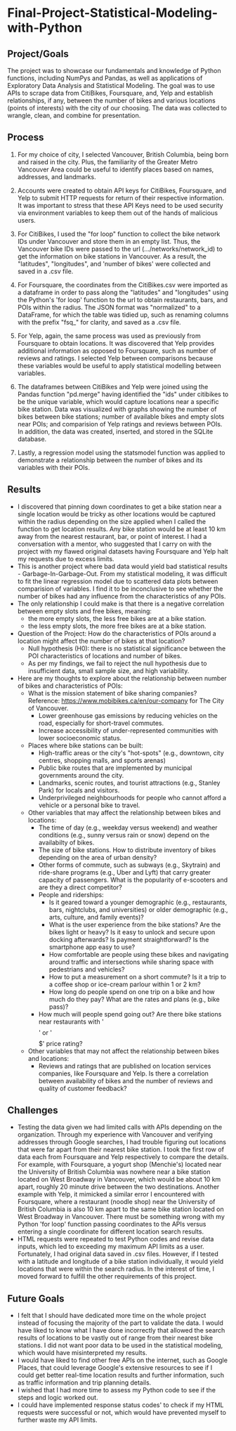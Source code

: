 # Final-Project-Statistical-Modeling-with-Python

## Project/Goals
The project was to showcase our fundamentals and knowledge of Python functions, including NumPys and Pandas, as well as applications of Exploratory Data Analysis and Statistical Modeling. The goal was to use APIs to scrape data from CitiBikes, Foursquare, and, Yelp and establish relationships, if any, between the number of bikes and various locations (points of interests) with the city of our choosing.  The data was collected to wrangle, clean, and combine for presentation.

## Process
1. For my choice of city, I selected Vancouver, British Columbia, being born and raised in the city.  Plus, the familiarity of the Greater Metro Vancouver Area could be useful to identify places based on names, addresses, and landmarks.
   
2. Accounts were created to obtain API keys for CitiBikes, Foursquare, and Yelp to submit HTTP requests for return of their respective information.  It was important to stress that these API Keys need to be used security via environment variables to keep them out of the hands of malicious users.

3. For CitiBikes, I used the "for loop" function to collect the bike network IDs under Vancouver and store them in an empty list.  Thus, the Vancouver bike IDs were passed to the url (.../networks/network_id) to get the information on bike stations in Vancouver.  As a result, the "latitudes", "longitudes", and 'number of bikes' were collected and saved in a .csv file.

4. For Foursquare, the coordinates from the CitiBikes.csv were imported as a dataframe in order to pass along the "latitudes" and "longitudes" using the Python's 'for loop' function to the url to obtain restaurants, bars, and POIs within the radius.  The JSON format was "normalized" to a DataFrame, for which the table was tidied up, such as renaming columns with the prefix "fsq_" for clarity, and saved as a .csv file.

5. For Yelp, again, the same process was used as previously from Foursquare to obtain locations.  It was discovered that Yelp provides additional information as opposed to Foursquare, such as number of reviews and ratings.  I selected Yelp between comparisons because these variables would be useful to apply statistical modelling between variables.

6. The dataframes between CitiBikes and Yelp were joined using the Pandas function "pd.merge" having identified the "ids" under citibikes to be the unique variable, which would capture locations near a specific bike station.  Data was visualized with graphs showing the number of bikes between bike stations; number of available bikes and empty slots near POIs; and comparision of Yelp ratings and reviews between POIs.  In addition, the data was created, inserted, and stored in the SQLite database.

7. Lastly, a regression model using the statsmodel function was applied to demonstrate a relationship between the number of bikes and its variables with their POIs.

## Results
- I discovered that pinning down coordinates to get a bike station near a single location would be tricky as other locations would be captured within the radius depending on the size applied when I called the function to get location results.  Any bike station would be at least 10 km away from the nearest restaurant, bar, or point of interest.  I had a conversation with a mentor, who suggested that I carry on with the project with my flawed original datasets having Foursquare and Yelp halt my requests due to excess limits.
- This is another project where bad data would yield bad statistical results - Garbage-In-Garbage-Out.  From my statistical modeling, it was difficult to fit the linear regression model due to scattered data plots between comparision of variables.  I find it to be inconclusive to see whether the number of bikes had any influence from the characteristics of any POIs.
- The only relationship I could make is that there is a negative correlation between empty slots and free bikes, meaning:
  - the more empty slots, the less free bikes are at a bike station.
  - the less empty slots, the more free bikes are at a bike station.
- Question of the Project: How do the characteristics of POIs around a location might affect the number of bikes at that location?
  - Null hypothesis (H0): there is no statistical significance between the POI characteristics of locations and number of bikes.
  - As per my findings, we fail to reject the null hypothesis due to insufficient data, small sample size, and high variability.
- Here are my thoughts to explore about the relationship between number of bikes and characteristics of POIs:
  - What is the mission statement of bike sharing companies?  Reference: https://www.mobibikes.ca/en/our-company for The City of Vancouver.
    - Lower greenhouse gas emissions by reducing vehicles on the road, especially for short-travel commutes.
    - Increase accessibility of under-represented communities with lower socioeconomic status.
  - Places where bike stations can be built:
    - High-traffic areas or the city's "hot-spots" (e.g., downtown, city centres, shopping malls, and sports arenas)
    - Public bike routes that are implemented by municipal governments around the city.
    - Landmarks, scenic routes, and tourist attractions (e.g., Stanley Park) for locals and visitors.
    - Underprivileged neighbourhoods for people who cannot afford a vehicle or a personal bike to travel.
  - Other variables that may affect the relationship between bikes and locations:
    - The time of day (e.g., weekday versus weekend) and weather conditions (e.g., sunny versus rain or snow) depend on the availabilty of bikes.
    - The size of bike stations.  How to distribute inventory of bikes depending on the area of urban density?
    - Other forms of commute, such as subways (e.g., Skytrain) and ride-share programs (e.g., Uber and Lyft) that carry greater capacity of passengers.  What is the popularity of e-scooters and are they a direct competitor?
    - People and riderships:
      - Is it geared toward a younger demographic (e.g., restaurants, bars, nightclubs, and universities) or older demographic (e.g., arts, culture, and family events)?
      - What is the user experience from the bike stations?  Are the bikes light or heavy?  Is it easy to unlock and secure upon docking afterwards?  Is payment straightforward?  Is the smartphone app easy to use?
      - How comfortable are people using these bikes and navigating around traffic and intersections while sharing space with pedestrians and vehicles?
      - How to put a measurement on a short commute?  Is it a trip to a coffee shop or ice-cream parlour within 1 or 2 km?
      - How long do people spend on one trip on a bike and how much do they pay?  What are the rates and plans (e.g., bike pass)?
    - How much will people spend going out?  Are there bike stations near restaurants with '$$$$' or '$$$$$' price rating?
  - Other variables that may not affect the relationship between bikes and locations:
    - Reviews and ratings that are published on location services companies, like Foursquare and Yelp.  Is there a correlation between availability of bikes and the number of reviews and quality of customer feedback?

## Challenges 
- Testing the data given we had limited calls with APIs depending on the organization.  Through my experience with Vancouver and verifying addresses through Google searches, I had trouble figuring out locations that were far apart from their nearest bike station.  I took the first row of data each from Foursquare and Yelp respectively to compare the details.  For example, with Foursquare, a yogurt shop (Menchie's) located near the University of British Columbia was nowhere near a bike station located on West Broadway in Vancouver, which would be about 10 km apart, roughly 20 minute drive between the two destinations.  Another example with Yelp, it mimicked a similar error I encountered with Foursquare, where a restaurant (noodle shop) near the University of British Columbia is also 10 km apart to the same bike station located on West Broadway in Vancouver.  There must be something wrong with my Python 'for loop' function passing coordinates to the APIs versus entering a single coordinate for different location search results.
- HTML requests were repeated to test Python codes and revise data inputs, which led to exceeding my maximum API limits as a user.  Fortunately, I had original data saved in .csv files.  However, if I tested with a latitude and longitude of a bike station individually, it would yield locations that were within the search radius.  In the interest of time, I moved forward to fulfill the other requirements of this project.

## Future Goals
- I felt that I should have dedicated more time on the whole project instead of focusing the majority of the part to validate the data.  I would have liked to know what I have done incorrectly that allowed the search results of locations to be vastly out of range from their nearest bike stations.  I did not want poor data to be used in the statistical modeling, which would have misinterpreted my results.
- I would have liked to find other free APIs on the internet, such as Google Places, that could leverage Google's extensive resources to see if I could get better real-time location results and further information, such as traffic information and trip planning details.
- I wished that I had more time to assess my Python code to see if the steps and logic worked out.
- I could have implemented response status codes' to check if my HTML requests were successful or not, which would have prevented myself to further waste my API limits.
